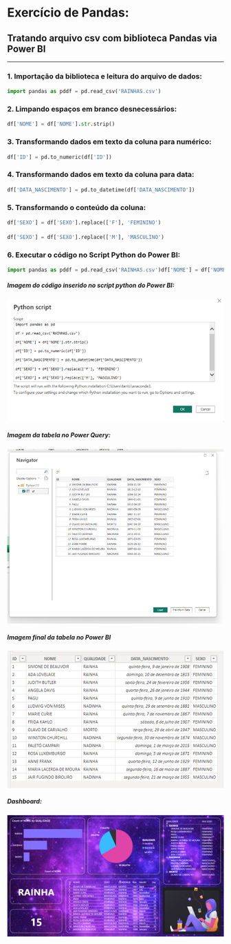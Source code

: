 # Exercício de Pandas:

## Tratando arquivo csv com biblioteca Pandas via Power BI

---



### 1. Importação da biblioteca e leitura do arquivo de dados:

```python
import pandas as pddf = pd.read_csv('RAINHAS.csv')
```

### 2. Limpando espaços em branco desnecessários:

```python
df['NOME'] = df['NOME'].str.strip()
```

### 3. Transformando dados em texto da coluna para numérico:

```python
df['ID'] = pd.to_numeric(df['ID'])
```

### 4. Transformando dados em texto da coluna para data:

```python
df['DATA_NASCIMENTO'] = pd.to_datetime(df['DATA_NASCIMENTO'])
```

### 5. Transformando o conteúdo da coluna:

```python
df['SEXO'] = df['SEXO'].replace(['F'], 'FEMININO')

df['SEXO'] = df['SEXO'].replace(['M'], 'MASCULINO')
```

### 6. Executar o código no Script Python do Power BI:

```python
import pandas as pddf = pd.read_csv('RAINHAS.csv')df['NOME'] = df['NOME'].str.strip()df['ID'] = pd.to_numeric(df['ID'])df['DATA_NASCIMENTO'] = pd.to_datetime(df['DATA_NASCIMENTO'])
```

##### Imagem do código inserido no script python do Power BI:

![Imagem do código inserido no script python do Power BI](BI1.png)

##### Imagem da tabela no Power Query:

![Imagem da tabela no Power Query](BI2.png)

##### Imagem final da tabela no Power BI

![Imagem final da tabela no Power BI](BI3.png)

##### Dashboard:

![dashboard](dashboard.png)
